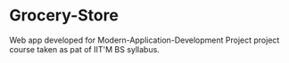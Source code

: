 # Grocery-Store
Web app developed for Modern-Application-Development Project project course taken as pat of IIT'M BS syllabus.
